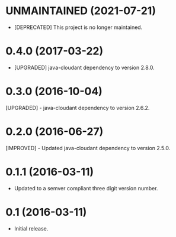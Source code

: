 # UNMAINTAINED (2021-07-21)
- [DEPRECATED] This project is no longer maintained.

# 0.4.0 (2017-03-22)
- [UPGRADED] java-cloudant dependency to version 2.8.0.

# 0.3.0 (2016-10-04)
[UPGRADED] - java-cloudant dependency to version 2.6.2.

# 0.2.0 (2016-06-27)
[IMPROVED] - Updated java-cloudant dependency to version 2.5.0.

# 0.1.1 (2016-03-11)
- Updated to a semver compliant three digit version number.

# 0.1 (2016-03-11)
- Initial release.
